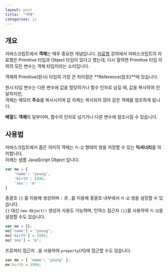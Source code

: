 ```yaml
---
layout: post
title:  "객체"
categories: js
---
```


## 개요
자바스크립트에서 **객체**는 매우 중요한 개념입니다. 
[자료형](/js-course/자료형) 강의에서 자바스크립트의 자료형은 Primitive 타입과 Object 타입이 있다고 했는데, 다시 말하면 Primitive 타입 이외의 모든 변수는 객체 타입이라는 소리입니다.

객체와 Primitive(원시) 타입의 가장 큰 차이점은 **Reference(참조)**에 있습니다.

원시 타입 변수는 다른 변수에 값을 할당하거나 함수 인자로 넘길 때, 값을 복사하여 전달하지만,  
객체는 메모리 **주소**를 복사시키며 값 자체는 복사되지 않아 같은 객체를 참조하게 됩니다.

**배열**도 **객체**의 일부이며, 함수의 인자로 넘기거나 다른 변수에 참조시킬 수 있습니다.



## 사용법
자바스크립트에서 좁은 의미의 객체는 `키-값` 형태의 쌍을 저장할 수 있는 **딕셔너리**를 의미합니다.  
아래는 샘플 JavaScript Object 입니다.


```javascript
var me = {
	'name': 'young',
	'birth': 1996,
	'sex': 'm'
}
```


중괄호 `{}` 를 이용해 생성하며 `:` 과 `,`를 이용해 중괄호 내부에서 `키-값` 쌍을 설정할 수 있습니다.  
`{}` 대신 `new Object()` 생성자 사용도 가능하며, 인덱스 접근자 `[i]`를 사용하여 `키-값`을 설정할 수도 있습니다.

```javascript
var me = {};
me['name'] = 'young';
me['birth'] = 1996;
me['sex'] = 'm';
```

프로퍼티 접근자 `.`을 사용하여 `property`(키)에 접근할 수도 있습니다.

```javascript
var me = { 'name': 'young' };
me.birth = 1996;
```


